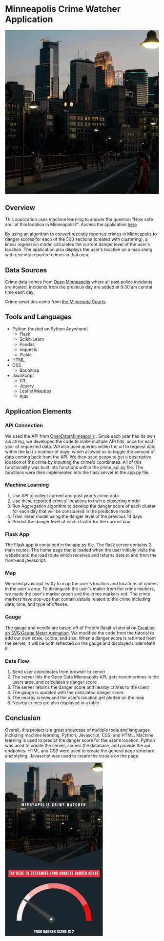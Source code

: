 # Minneapolis Crime Watcher Application
![Minneapolis Skyline](FinalImages/minneapolis.jpg)
## Overview

This application uses machine learning to answer the question "How safe am I at this location in Minneapolis?". Access the application [here](https://travisb98.pythonanywhere.com/)

By using an algorithm to convert recently reported crimes in Minneapolis to danger scores for each of the 500 sections (created with clustering), a linear regression model calculates the current danger level of the user's location. The application also displays the user's location on a map along with recently reported crimes in that area. 

## Data Sources

Crime data comes from [Open Minneapolis](https://opendata.minneapolismn.gov/datasets/police-incidents-2021/data?orderBy=neighborhood&orderByAsc=false) where all past police incidents are hosted. Incidents from the previous day are added at 9:30 am central time each day.

Crime severities come from [the Minnesota Courts](https://www.revisor.mn.gov/court_rules/rule/sg-5/).

## Tools and Languages

- Python (hosted on Python Anywhere)
    - Flask
    - Scikit-Learn
    - Pandas
    - requests
    - Pickle
- HTML
- CSS
  - Bootstrap
- JavaScript
  - D3
  - Jquery
  - Leaflet/Mapbox
  - Ajax


## Application Elements

### API Connection
We used the API from [OpenDataMinneapolis](https://opendata.minneapolismn.gov/datasets/police-incidents-2021) .
Since each year had its own api string, we developed the code to make multiple API hits, once for each year of requested data. We also used queries within the url to request data within the last x number of days, which allowed us to toggle the amount of data coming back from the API. We then used geopy to get a descriptive location of the crime by inputting the crime's coordinates. All of this functionality was built into functions within the crime_api.py file. The functions were then implemented into the flask server in the app.py file.

### Machine Learning
1. Use API to collect current and past year's crime data
2. Use these reported crimes' locations to train a clustering model
3. Run Aggregation algorithm to develop the danger score of each cluster for each day that will be considered in the predictive model
4. Train linear model using the danger level of the previous 14 days
5. Predict the danger level of each cluster for the current day

### Flask App
The Flask app is contained in the app.py file. The flask server contains 2 main routes. The home page that is loaded when the user initially visits the website and the load route which receives and returns data to and from the front-end javascript.

### Map
We used javascript leafly to map the user's location and locations of crimes in the user's area. To distinguish the user's maker from the crime markers, we made the user's marker green and the crime markers red. The crime markers have pop-ups that contain details related to the crime including date, time, and type of offense.

### Gauge
The gauge and needle are based off of Preethi Ranjit's tutorial on [Creating an SVG Gauge Meter Animation](https://www.hongkiat.com/blog/svg-meter-gauge-tutorial/). We modified the code from the tutorial to add our own scale, colors, and size. When a danger score is returned from the server, it will be both reflected on the gauge and displayed underneath it.

### Data Flow
1. Send user coordinates from browser to server
2. The server hits the Open Data Minneapolis API, gets recent crimes in the users area, and calculates a danger score
3. The server returns the danger score and nearby crimes to the client
4. The gauge is updated with the calculated danger score
5. The nearby crimes and the user's location get plotted on the map
6. Nearby crimes are also displayed in a table



## Conclusion

Overall, this project is a great showcase of multiple tools and languages including machine learning, Python, Javascript, CSS, and HTML. Machine learning is used to predict the danger score for the user's location. Python was used to create the server, access the database, and provide the api endpoints. HTML and CSS were used to create the general page structure and styling. Javascript was used to create the visuals on the page.
    
 ![Final Product](FinalImages/PageSnip.PNG)
